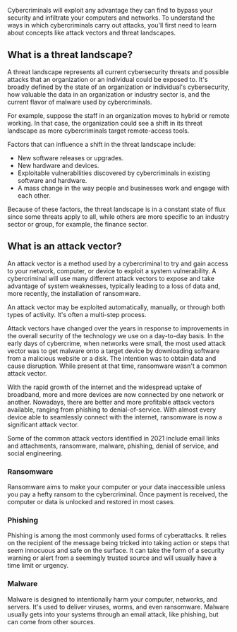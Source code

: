 Cybercriminals will exploit any advantage they can find to bypass your security and infiltrate your computers and networks. To understand the ways in which cybercriminals carry out attacks, you'll first need to learn about concepts like attack vectors and threat landscapes.

## What is a threat landscape?

A threat landscape represents all current cybersecurity threats and possible attacks that an organization or an individual could be exposed to. It's broadly defined by the state of an organization or individual's cybersecurity, how valuable the data in an organization or industry sector is, and the current flavor of malware used by cybercriminals.

For example, suppose the staff in an organization moves to hybrid or remote working. In that case, the organization could see a shift in its threat landscape as more cybercriminals target remote-access tools.

Factors that can influence a shift in the threat landscape include:

- New software releases or upgrades.
- New hardware and devices.
- Exploitable vulnerabilities discovered by cybercriminals in existing software and hardware.
- A mass change in the way people and businesses work and engage with each other.

Because of these factors, the threat landscape is in a constant state of flux since some threats apply to all, while others are more specific to an industry sector or group, for example, the finance sector.

## What is an attack vector?

An attack vector is a method used by a cybercriminal to try and gain access to your network, computer, or device to exploit a system vulnerability. A cybercriminal will use many different attack vectors to expose and take advantage of system weaknesses, typically leading to a loss of data and, more recently, the installation of ransomware.

An attack vector may be exploited automatically, manually, or through both types of activity. It's often a multi-step process.

Attack vectors have changed over the years in response to improvements in the overall security of the technology we use on a day-to-day basis. In the early days of cybercrime, when networks were small, the most used attack vector was to get malware onto a target device by downloading software from a malicious website or a disk. The intention was to obtain data and cause disruption. While present at that time, ransomware wasn't a common attack vector.

With the rapid growth of the internet and the widespread uptake of broadband, more and more devices are now connected by one network or another. Nowadays, there are better and more profitable attack vectors available, ranging from phishing to denial-of-service. With almost every device able to seamlessly connect with the internet, ransomware is now a significant attack vector.

Some of the common attack vectors identified in 2021 include email links and attachments, ransomware, malware, phishing, denial of service, and social engineering.

### Ransomware

Ransomware aims to make your computer or your data inaccessible unless you pay a hefty ransom to the cybercriminal. Once payment is received, the computer or data is unlocked and restored in most cases.

### Phishing

Phishing is among the most commonly used forms of cyberattacks. It relies on the recipient of the message being tricked into taking action or steps that seem innocuous and safe on the surface. It can take the form of a security warning or alert from a seemingly trusted source and will usually have a time limit or urgency.

### Malware

Malware is designed to intentionally harm your computer, networks, and servers. It's used to deliver viruses, worms, and even ransomware. Malware usually gets into your systems through an email attack, like phishing, but can come from other sources.